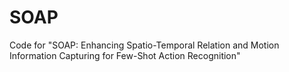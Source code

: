 # SOAP
Code for "SOAP: Enhancing Spatio-Temporal Relation and Motion Information Capturing for Few-Shot Action Recognition"
